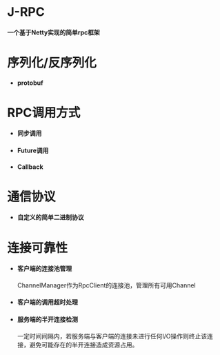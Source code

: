 # J-RPC

#### 一个基于Netty实现的简单rpc框架

# 序列化/反序列化

- #### protobuf

# RPC调用方式

- #### 同步调用
- #### Future调用
- #### Callback

# 通信协议

- #### 自定义的简单二进制协议

# 连接可靠性

- #### 客户端的连接池管理
  ChannelManager作为RpcClient的连接池，管理所有可用Channel
  
- #### 客户端的调用超时处理
  
- #### 服务端的半开连接检测

  一定时间间隔内，若服务端与客户端的连接未进行任何I/O操作则终止该连接，避免可能存在的半开连接造成资源占用。
 
